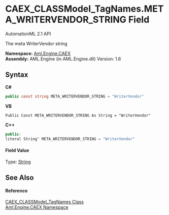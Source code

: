 # CAEX_CLASSModel_TagNames.META_WRITERVENDOR_STRING Field
AutomationML 2.1 API 

The meta WriterVendor string

**Namespace:**&nbsp;<a href="N_Aml_Engine_CAEX">Aml.Engine.CAEX</a><br />**Assembly:**&nbsp;AML.Engine (in AML.Engine.dll) Version: 1.6

## Syntax

**C#**<br />
``` C#
public const string META_WRITERVENDOR_STRING = "WriterVendor"
```

**VB**<br />
``` VB
Public Const META_WRITERVENDOR_STRING As String = "WriterVendor"
```

**C++**<br />
``` C++
public:
literal String^ META_WRITERVENDOR_STRING = "WriterVendor"
```


#### Field Value
Type: <a href="https://docs.microsoft.com/dotnet/api/system.string" target="_parent" rel="noopener noreferrer">String</a>

## See Also


#### Reference
<a href="T_Aml_Engine_CAEX_CAEX_CLASSModel_TagNames">CAEX_CLASSModel_TagNames Class</a><br /><a href="N_Aml_Engine_CAEX">Aml.Engine.CAEX Namespace</a><br />